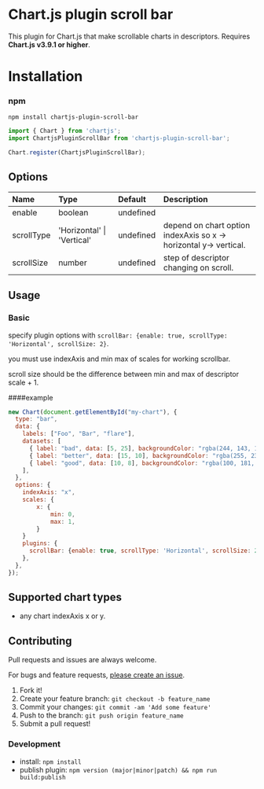 # Chart.js plugin scroll bar
This plugin for Chart.js that make scrollable charts in descriptors.
Requires **Chart.js v3.9.1 or higher**.

# Installation

### npm
```
npm install chartjs-plugin-scroll-bar
```

```javascript
import { Chart } from 'chartjs';
import ChartjsPluginScrollBar from 'chartjs-plugin-scroll-bar';

Chart.register(ChartjsPluginScrollBar);
```

## Options

| Name               |Type   |Default  |Description                                                                                                                                |
| :------------------|:------|:--------|:------------------------------------------------------------------------------------------------------------------------------------------|
| enable             |boolean|undefined|                                                                                                                                           |
| scrollType | 'Horizontal' \| 'Vertical' | undefined | depend on chart option indexAxis so x -> horizontal y-> vertical.                                                          |
| scrollSize    | number | undefined    |  step of descriptor changing on scroll.                                                                                                  |


## Usage

### Basic

specify plugin options with `scrollBar: {enable: true, scrollType: 'Horizontal', scrollSize: 2}`.

you must use indexAxis and min max of scales for working scrollbar.

scroll size should be the difference between min and max of descriptor scale + 1.

####example
```javascript
new Chart(document.getElementById("my-chart"), {
  type: "bar",
  data: {
    labels: ["Foo", "Bar", "flare"],
    datasets: [
      { label: "bad", data: [5, 25], backgroundColor: "rgba(244, 143, 177, 0.6)" },
      { label: "better", data: [15, 10], backgroundColor: "rgba(255, 235, 59, 0.6)" },
      { label: "good", data: [10, 8], backgroundColor: "rgba(100, 181, 246, 0.6)" },
    ],
  },
  options: {
    indexAxis: "x",
    scales: {
        x: {
            min: 0,
            max: 1,
        }
    }
    plugins: {
      scrollBar: {enable: true, scrollType: 'Horizontal', scrollSize: 2},
    },
  },
});
```


## Supported chart types
- any chart indexAxis x or y.

## Contributing
Pull requests and issues are always welcome.

For bugs and feature requests, [please create an issue](https://github.com/y-takey/chartjs-plugin-stacked100/issues).

1.  Fork it!
2.  Create your feature branch: `git checkout -b feature_name`
3.  Commit your changes: `git commit -am 'Add some feature'`
4.  Push to the branch: `git push origin feature_name`
5.  Submit a pull request!

### Development
- install: `npm install`
- publish plugin: `npm version (major|minor|patch) && npm run build:publish`